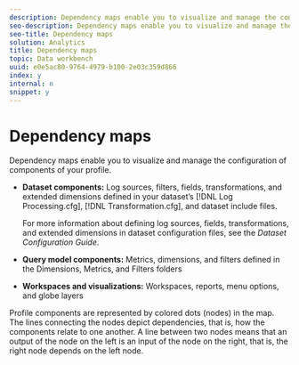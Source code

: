 ```yaml
---
description: Dependency maps enable you to visualize and manage the configuration of components of your profile.
seo-description: Dependency maps enable you to visualize and manage the configuration of components of your profile.
seo-title: Dependency maps
solution: Analytics
title: Dependency maps
topic: Data workbench
uuid: e0e5ac80-9764-4979-b100-2e03c359d866
index: y
internal: n
snippet: y
---
```


# Dependency maps

Dependency maps enable you to visualize and manage the configuration of components of your profile.

* **Dataset components:** Log sources, filters, fields, transformations, and extended dimensions defined in your dataset’s [!DNL Log Processing.cfg], [!DNL Transformation.cfg], and dataset include files.

  For more information about defining log sources, fields, transformations, and extended dimensions in dataset configuration files, see the *Dataset Configuration Guide*. 

* **Query model components:** Metrics, dimensions, and filters defined in the Dimensions, Metrics, and Filters folders 
* **Workspaces and visualizations:** Workspaces, reports, menu options, and globe layers

Profile components are represented by colored dots (nodes) in the map. The lines connecting the nodes depict dependencies, that is, how the components relate to one another. A line between two nodes means that an output of the node on the left is an input of the node on the right, that is, the right node depends on the left node. 
